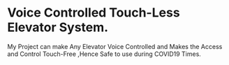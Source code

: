 # **Voice Controlled Touch-Less Elevator System.**
My Project can make Any Elevator Voice Controlled and Makes the Access and Control Touch-Free ,Hence Safe to use during COVID19 Times.
